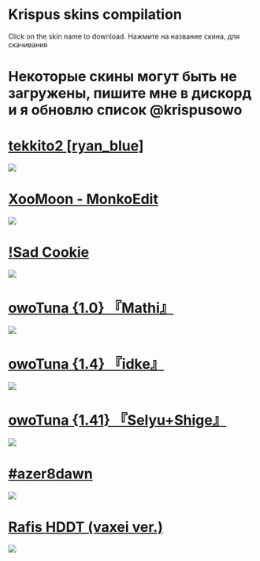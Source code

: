 # Krispus skins compilation

 Click on the skin name to download.
 Нажмите на название скина, для скачивания
 
# Некоторые скины могут быть не загружены, пишите мне в дискорд и я обновлю список @krispusowo

 # [tekkito2 [ryan_blue]](https://drive.google.com/file/d/1SXRROWf3T4-D_KBXyqA-ywiznHH4mW5w/view?usp=sharing)
 ![](https://i.imgur.com/BfqrmsC.png)

 # [XooMoon - MonkoEdit](https://drive.google.com/file/d/1fbdeTDq3YKC9YDqG3N1nJH7HZPZ4Oj7J/view?usp=sharing)
![](https://i.imgur.com/A25kkQv.jpg)

 # [!Sad Cookie](https://drive.google.com/open?id=14mzl7sqTS9nRKSvf79_btOkPeZcFKF_Z)
![](https://i.imgur.com/PbRcqNd.png)

# [owoTuna {1.0} 『Mathi』](https://drive.google.com/open?id=1ijZ1F7c6sXjh1Ykbew-VP6nz7ArMA_EC)
![](https://i.imgur.com/Q264MIy.png)

 # [owoTuna {1.4} 『idke』](https://drive.google.com/open?id=1jN6xVisCU9k3XIPuQk7xc7iosjwH1NSI)
![](https://i.imgur.com/BTeVqJj.png)

 # [owoTuna {1.41} 『Selyu+Shige』](https://drive.google.com/open?id=1oeGgSk_tyJ-P1nL07kHfn2eGbKd0BETQ)
![](https://i.imgur.com/fgKiH0r.png)

 # [#azer8dawn](https://drive.google.com/open?id=1JWzkO1c3y947IfmfO7iUPWxvTo1Whb6G)
![](https://i.imgur.com/RJwU2Kv.png)

 # [Rafis HDDT (vaxei ver.)](https://drive.google.com/open?id=1o4nxWUm9bl40bARjyW0fBG5A34RaYm5M)
![](https://i.imgur.com/zv19VsZ.png)
